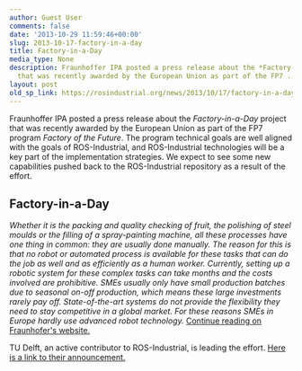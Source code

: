 ```yaml
---
author: Guest User
comments: false
date: '2013-10-29 11:59:46+00:00'
slug: 2013-10-17-factory-in-a-day
title: Factory-in-a-Day
media_type: None
description: Fraunhoffer IPA posted a press release about the *Factory-in-a-Day* project
  that was recently awarded by the European Union as part of the FP7 ...
layout: post
old_sp_link: https://rosindustrial.org/news/2013/10/17/factory-in-a-day
---
```


Fraunhoffer IPA posted a press release about the *Factory-in-a-Day* project that was recently awarded by the European Union as part of the FP7 program *Factory of the Future*. The program technical goals are well aligned with the goals of ROS-Industrial, and ROS-Industrial technologies will be a key part of the implementation strategies. We expect to see some new capabilities pushed back to the ROS-Industrial repository as a result of the effort.

Factory-in-a-Day
----------------

*Whether it is the packing and quality checking of fruit, the polishing of steel moulds or the filling of a spray-painting machine, all these processes have one thing in common: they are usually done manually. The reason for this is that no robot or automated process is available for these tasks that can do the job as well and as efficiently as a human worker. Currently, setting up a robotic system for these complex tasks can take months and the costs involved are prohibitive. SMEs usually only have small production batches due to seasonal on-off production, which means these large investments rarely pay off. State-of-the-art systems do not provide the flexibility they need to stay competitive in a global market. For these reasons SMEs in Europe hardly use advanced robot technology.*
[Continue reading on Fraunhofer's website.](http://www.ipa.fraunhofer.de/Fast_installation_makes_robotics_affordable_for_small_companies.2430.0.html)

TU Delft, an active contributor to ROS-Industrial, is leading the effort. [Here is a link to their announcement.](http://www.tudelft.nl/en/current/latest-news/article/detail/factory-in-a-day-maakt-robotica-betaalbaar-voor-kleinere-bedrijven/)


